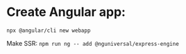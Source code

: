 # Create Angular app:
`npx @angular/cli new webapp`

Make SSR:
`npm run ng -- add @nguniversal/express-engine`
